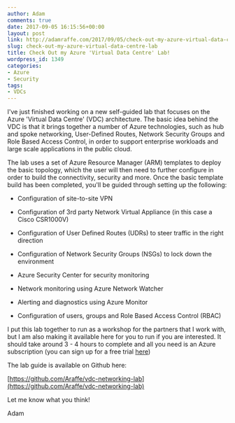 ```yaml
---
author: Adam
comments: true
date: 2017-09-05 16:15:56+00:00
layout: post
link: http://adamraffe.com/2017/09/05/check-out-my-azure-virtual-data-centre-lab/
slug: check-out-my-azure-virtual-data-centre-lab
title: Check Out my Azure 'Virtual Data Centre' Lab!
wordpress_id: 1349
categories:
- Azure
- Security
tags:
- VDCs
---
```


I've just finished working on a new self-guided lab that focuses on the Azure 'Virtual Data Centre' (VDC) architecture. The basic idea behind the VDC is that it brings together a number of Azure technologies, such as hub and spoke networking, User-Defined Routes, Network Security Groups and Role Based Access Control, in order to support enterprise workloads and large scale applications in the public cloud.

The lab uses a set of Azure Resource Manager (ARM) templates to deploy the basic topology, which the user will then need to further configure in order to build the connectivity, security and more. Once the basic template build has been completed, you'll be guided through setting up the following:



	
  * Configuration of site-to-site VPN

	
  * Configuration of 3rd party Network Virtual Appliance (in this case a Cisco CSR1000V)

	
  * Configuration of User Defined Routes (UDRs) to steer traffic in the right direction

	
  * Configuration of Network Security Groups (NSGs) to lock down the environment

	
  * Azure Security Center for security monitoring

	
  * Network monitoring using Azure Network Watcher

	
  * Alerting and diagnostics using Azure Monitor

	
  * Configuration of users, groups and Role Based Access Control (RBAC)


<!-- more -->

I put this lab together to run as a workshop for the partners that I work with, but I am also making it available here for you to run if you are interested. It should take around 3 - 4 hours to complete and all you need is an Azure subscription (you can sign up for a free trial [here](https://azure.microsoft.com/en-us/free/))

The lab guide is available on Github here:

[https://github.com/Araffe/vdc-networking-lab](https://github.com/Araffe/vdc-networking-lab)

Let me know what you think!

Adam


